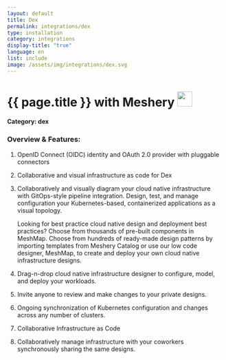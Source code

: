```yaml
---
layout: default
title: Dex
permalink: integrations/dex
type: installation
category: integrations
display-title: "true"
language: en
list: include
image: /assets/img/integrations/dex.svg
---
```


<h1>{{ page.title }} with Meshery <img src="{{ page.image }}" style="width: 35px; height: 35px;" /></h1>


#### Category: dex

### Overview & Features:
1. OpenID Connect (OIDC) identity and OAuth 2.0 provider with pluggable connectors

2. Collaborative and visual infrastructure as code for Dex

4. 
    Collaboratively and visually diagram your cloud native infrastructure with GitOps-style pipeline integration. Design, test, and manage configuration your Kubernetes-based, containerized applications as a visual topology.



    Looking for best practice cloud native design and deployment best practices? Choose from thousands of pre-built components in MeshMap. Choose from hundreds of ready-made design patterns by importing templates from Meshery Catalog or use our low code designer, MeshMap, to create and deploy your own cloud native infrastructure designs.



5. Drag-n-drop cloud native infrastructure designer to configure, model, and deploy your workloads.

6. Invite anyone to review and make changes to your private designs.

7. Ongoing synchronization of Kubernetes configuration and changes across any number of clusters.

8. Collaborative Infrastructure as Code

9. Collaboratively manage infrastructure with your coworkers synchronously sharing the same designs.

